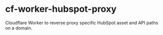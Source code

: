 # cf-worker-hubspot-proxy
Cloudflare Worker to reverse proxy specific HubSpot asset and API paths on a domain.
